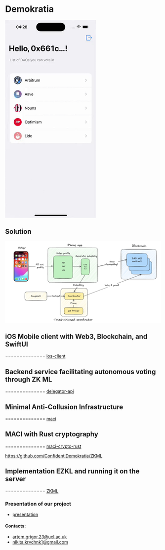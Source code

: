 # Demokratia

![App](https://github.com/ConfidentiDemokratia/.github/blob/main/sim.gif)

## Solution
![Image alt](https://github.com/ConfidentiDemokratia/.github/blob/main/scheme.png)

## iOS Mobile client with Web3, Blockchain, and SwiftUI
==============
[ios-client](https://github.com/ConfidentiDemokratia/ios-client)

## Backend service facilitating autonomous voting through ZK ML
==============
[delegator-api](https://github.com/ConfidentiDemokratia/delegator-api)

## Minimal Anti-Collusion Infrastructure
==============
[maci](https://github.com/ConfidentiDemokratia/maci)

## MACI with Rust cryptography
==============
[maci-crypto-rust](https://github.com/ConfidentiDemokratia/maci-crypto-rust)

https://github.com/ConfidentiDemokratia/ZKML

## Implementation EZKL and running it on the server
==============
[ZKML](https://github.com/ConfidentiDemokratia/ZKML)


### Presentation of our project
- [presentation](https://github.com/ConfidentiDemokratia/.github/blob/main/dao_2_compressed.pdf)

#### Contacts:
- artem.grigor.23@ucl.ac.uk
- nikita.krvchnk1@gmail.com


